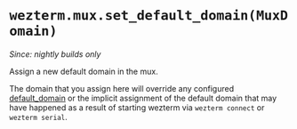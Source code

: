 # `wezterm.mux.set_default_domain(MuxDomain)`

*Since: nightly builds only*

Assign a new default domain in the mux.

The domain that you assign here will override any configured
[default_domain](../config/default_domain.md) or the implicit assignment of the
default domain that may have happened as a result of starting wezterm via
`wezterm connect` or `wezterm serial`.
